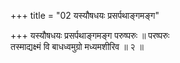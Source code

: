 +++
title = "02 यस्यौषधयः प्रसर्पथाङ्गमङ्ग"

+++
यस्यौषधयः प्रसर्पथाङ्गमङ्ग परुष्परुः ॥ परष्परुः  
तस्माद्यक्ष्मं वि बाधध्वमुग्रो मध्यमशीरिव ॥ २ ॥